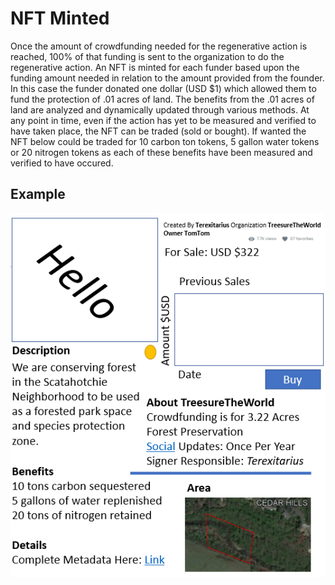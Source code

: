 # NFT Minted

Once the amount of crowdfunding needed for the regenerative action is reached, 100% of that funding is sent to the organization to do the regenerative action. An NFT is minted for each funder based upon the funding amount needed in relation to the amount provided from the founder. In this case the funder donated one dollar (USD $1) which allowed them to fund the protection of .01 acres of land. The benefits from the .01 acres of land are analyzed and dynamically updated through various methods. At any point in time, even if the action has yet to be measured and verified to have taken place, the NFT can be traded (sold or bought). If wanted the NFT below could be traded for 10 carbon ton tokens, 5 gallon water tokens or 20 nitrogen tokens as each of these benefits have been measured and verified to have occured.&#x20;

## Example

![](<../../../.gitbook/assets/image (5).png>)
